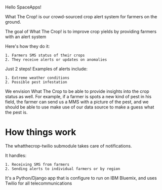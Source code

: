 Hello SpaceApps!

What The Crop! is our crowd-sourced crop alert system for farmers on the ground.

The goal of What The Crop! is to improve crop yields by providing farmers with an alert system 

Here's how they do it:

    1. Farmers SMS status of their crops
    2. They receive alerts or updates on anomalies

Just 2 steps! Examples of alerts include:

    1. Extreme weather conditions
    2. Possible pest infestation

We envision What The Crop to be able to provide insights into the crop status as well.
For example, if a farmer is spots a new kind of pest in his field, the farmer
can send us a MMS with a picture of the pest, and we should be able to use 
make use of our data source to make a guess what the pest is.

# How things work

The whatthecrop-twilio submodule takes care of notifications.

It handles:

    1. Receiving SMS from farmers
    2. Sending alerts to individual farmers or by region

It's a Python/Django app that is configure to run on IBM Bluemix, and uses Twilio for all telecommunications
